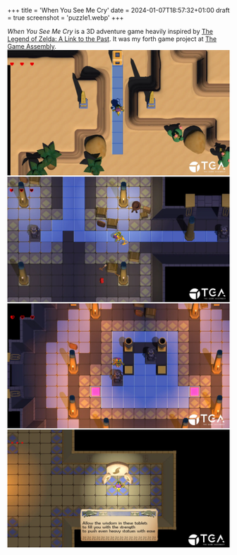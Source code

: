 +++
title = 'When You See Me Cry'
date = 2024-01-07T18:57:32+01:00
draft = true
screenshot = 'puzzle1.webp'
+++

_When You See Me Cry_ is a 3D adventure game heavily inspired by [The Legend of Zelda: A Link to the Past](https://en.wikipedia.org/wiki/The_Legend_of_Zelda:_A_Link_to_the_Past). It was my forth game project at [The Game Assembly](https://thegameassembly.com).
![Screenshot outside a temple.](outside.webp)
![Screenshot of a puzzle in a temple.](puzzle1.webp)
![Screenshot of another puzzle in a temple.](puzzle2.webp)
![Screenshot of a tablet granting the player powers.](tablet.webp)